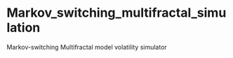 # Markov_switching_multifractal_simulation
Markov-switching Multifractal model volatility simulator
